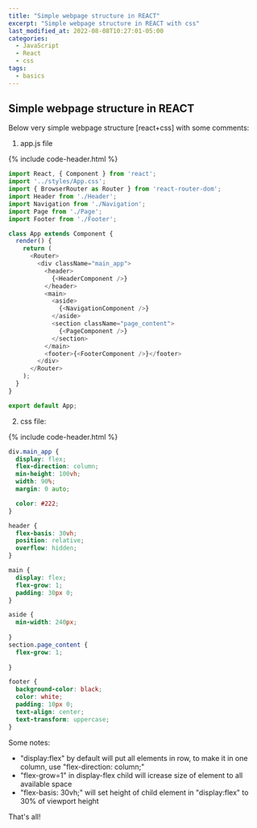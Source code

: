 ```yaml
---
title: "Simple webpage structure in REACT"
excerpt: "Simple webpage structure in REACT with css"
last_modified_at: 2022-08-08T10:27:01-05:00
categories:
  - JavaScript
  - React
  - css
tags: 
  - basics
---
```


<!-- short introduction -->
## Simple webpage structure in REACT

Below very simple webpage structure [react+css] with some comments:

1. app.js file

{% include code-header.html %}
```js
import React, { Component } from 'react';
import '../styles/App.css';
import { BrowserRouter as Router } from 'react-router-dom';
import Header from './Header';
import Navigation from './Navigation';
import Page from './Page';
import Footer from './Footer';

class App extends Component {
  render() {
    return (
      <Router>
        <div className="main_app">
          <header>
            {<HeaderComponent />}
          </header>
          <main>
            <aside>
              {<NavigationComponent />}
            </aside>
            <section className="page_content">
              {<PageComponent />}
            </section>
          </main>
          <footer>{<FooterComponent />}</footer>
        </div>
      </Router>
    );
  }
}

export default App;
```

2. css file:

{% include code-header.html %}
```css
div.main_app {
  display: flex;
  flex-direction: column;
  min-height: 100vh;
  width: 90%;
  margin: 0 auto;

  color: #222;
}

header {
  flex-basis: 30vh;
  position: relative;
  overflow: hidden;
}

main {
  display: flex;
  flex-grow: 1;
  padding: 30px 0;
}

aside {
  min-width: 240px;
  
}
section.page_content {
  flex-grow: 1;
 
}

footer {
  background-color: black;
  color: white;
  padding: 10px 0;
  text-align: center;
  text-transform: uppercase;
}
```
Some notes:
- "display:flex" by default will put all elements in row, to make it in one column, use "flex-direction: column;"
- "flex-grow=1" in display-flex child will icrease size of element to all available space
- "flex-basis: 30vh;" will set height of child element in "display:flex" to 30% of viewport height


That's all!



